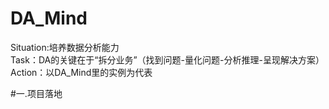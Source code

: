 # DA_Mind
Situation:培养数据分析能力  
Task：DA的关键在于“拆分业务”（找到问题-量化问题-分析推理-呈现解决方案）  
Action：以DA_Mind里的实例为代表  

#一.项目落地

